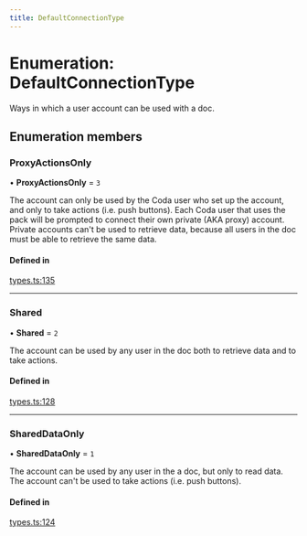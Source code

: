 ```yaml
---
title: DefaultConnectionType
---
```

# Enumeration: DefaultConnectionType

Ways in which a user account can be used with a doc.

## Enumeration members

### ProxyActionsOnly

• **ProxyActionsOnly** = `3`

The account can only be used by the Coda user who set up the account, and only to take
actions (i.e. push buttons). Each Coda user that uses the pack will be prompted to
connect their own private (AKA proxy) account. Private accounts can't be used to retrieve
data, because all users in the doc must be able to retrieve the same data.

#### Defined in

[types.ts:135](https://github.com/coda/packs-sdk/blob/main/types.ts#L135)

___

### Shared

• **Shared** = `2`

The account can be used by any user in the doc both to retrieve data and to take actions.

#### Defined in

[types.ts:128](https://github.com/coda/packs-sdk/blob/main/types.ts#L128)

___

### SharedDataOnly

• **SharedDataOnly** = `1`

The account can be used by any user in the a doc, but only to read data. The account can't be
used to take actions (i.e. push buttons).

#### Defined in

[types.ts:124](https://github.com/coda/packs-sdk/blob/main/types.ts#L124)
